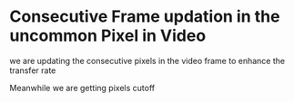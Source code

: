 # Consecutive Frame updation in the uncommon Pixel in Video

we are updating the consecutive pixels in the video frame to enhance the transfer rate 

Meanwhile we are getting pixels cutoff
